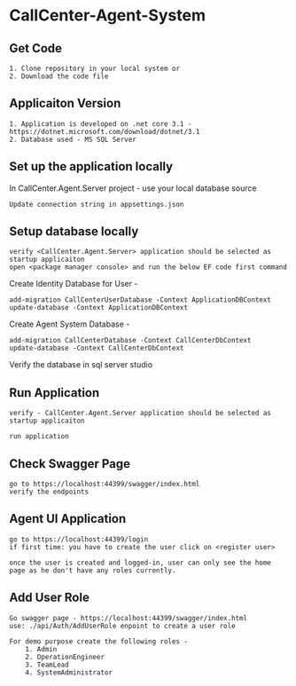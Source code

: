 # CallCenter-Agent-System

## Get Code
	1. Clone repository in your local system or 
	2. Download the code file
	
## Applicaiton Version
	1. Application is developed on .net core 3.1 - https://dotnet.microsoft.com/download/dotnet/3.1
	2. Database used - MS SQL Server
	

## Set up the application locally

In CallCenter.Agent.Server project - use your local database source 

	Update connection string in appsettings.json

## Setup database locally 
	verify <CallCenter.Agent.Server> application should be selected as startup applicaiton
	open <package manager console> and run the below EF code first command

Create Identity Database for User -
	
	add-migration CallCenterUserDatabase -Context ApplicationDBContext
	update-database -Context ApplicationDBContext


Create Agent System Database -
	
	add-migration CallCenterDatabase -Context CallCenterDbContext
	update-database -Context CallCenterDbContext
	
Verify the database in sql server studio

## Run Application

	verify - CallCenter.Agent.Server application should be selected as startup applicaiton
	
	run application 
	
## Check Swagger Page

	go to https://localhost:44399/swagger/index.html
	verify the endpoints

## Agent UI Application
	
	go to https://localhost:44399/login
	if first time: you have to create the user click on <register user>
	
	once the user is created and logged-in, user can only see the home page as he don't have any roles currently.
	
## Add User Role

	Go swagger page - https://localhost:44399/swagger/index.html
	use: ./api/Auth/AddUserRole enpoint to create a user role

	For demo purpose create the following roles - 
		1. Admin
		2. OperationEngineer
		3. TeamLead
		4. SystemAdministrator
		
	

	

  
  


